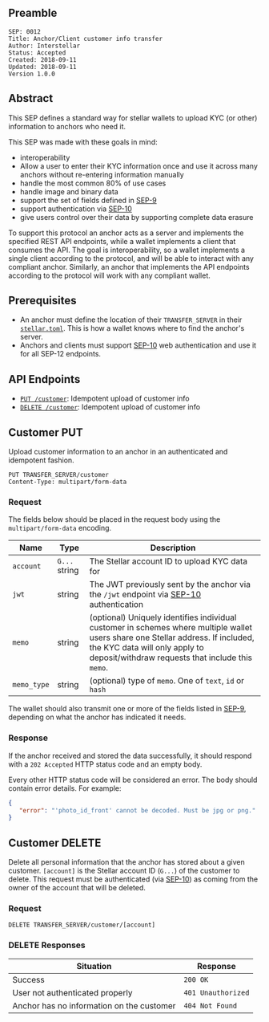 ## Preamble

```
SEP: 0012
Title: Anchor/Client customer info transfer
Author: Interstellar
Status: Accepted
Created: 2018-09-11
Updated: 2018-09-11
Version 1.0.0
```

## Abstract

This SEP defines a standard way for stellar wallets to upload KYC (or other) information to anchors who need it.

This SEP was made with these goals in mind:

* interoperability
* Allow a user to enter their KYC information once and use it across many anchors without re-entering information manually
* handle the most common 80% of use cases
* handle image and binary data
* support the set of fields defined in [SEP-9](sep-0009.md)
* support authentication via [SEP-10](sep-0010.md)
* give users control over their data by supporting complete data erasure

To support this protocol an anchor acts as a server and implements the specified REST API endpoints, while a wallet implements a client that consumes the API. The goal is interoperability, so a wallet implements a single client according to the protocol, and will be able to interact with any compliant anchor. Similarly, an anchor that implements the API endpoints according to the protocol will work with any compliant wallet.

## Prerequisites

* An anchor must define the location of their `TRANSFER_SERVER` in their [`stellar.toml`](sep-0001.md). This is how a wallet knows where to find the anchor's server.
* Anchors and clients must support [SEP-10](sep-0010.md) web authentication and use it for all SEP-12 endpoints.

## API Endpoints

* [`PUT /customer`](#customer-put): Idempotent upload of customer info
* [`DELETE /customer`](#customer-delete): Idempotent upload of customer info

## Customer PUT

Upload customer information to an anchor in an authenticated and idempotent fashion.

```
PUT TRANSFER_SERVER/customer
Content-Type: multipart/form-data
```

### Request

The fields below should be placed in the request body using the `multipart/form-data` encoding.

Name | Type | Description
-----|------|------------
`account` | `G...` string | The Stellar account ID to upload KYC data for
`jwt` | string | The JWT previously sent by the anchor via the `/jwt` endpoint via [SEP-10](sep-0010.md) authentication
`memo` | string | (optional) Uniquely identifies individual customer in schemes where multiple wallet users share one Stellar address. If included, the KYC data will only apply to deposit/withdraw requests that include this `memo`.
`memo_type` | string | (optional) type of `memo`. One of `text`, `id` or `hash`

The wallet should also transmit one or more of the fields listed in [SEP-9](./sep-0009.md), depending on what the anchor has indicated it needs.

### Response

If the anchor received and stored the data successfully, it should respond with a `202 Accepted` HTTP status code and an empty body.

Every other HTTP status code will be considered an error. The body should contain error details.
For example:

```json
{
   "error": "'photo_id_front' cannot be decoded. Must be jpg or png."
}
```

## Customer DELETE

Delete all personal information that the anchor has stored about a given customer. `[account]` is the Stellar account ID (`G...`) of the customer to delete. This request must be authenticated (via [SEP-10](sep-0010.md)) as coming from the owner of the account that will be deleted.

### Request

```
DELETE TRANSFER_SERVER/customer/[account]
```

### DELETE Responses

Situation | Response
----------|---------
Success | `200 OK`
User not authenticated properly | `401 Unauthorized`
Anchor has no information on the customer | `404 Not Found`
